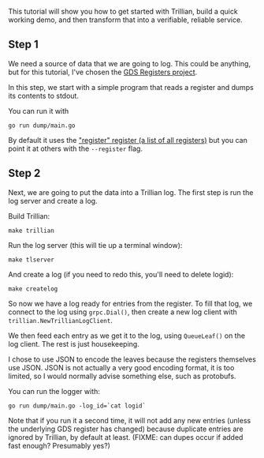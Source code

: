 This tutorial will show you how to get started with Trillian, build a
quick working demo, and then transform that into a verifiable,
reliable service.

Step 1
------

We need a source of data that we are going to log. This could be
anything, but for this tutorial, I've chosen the [GDS Registers
project](https://www.gov.uk/government/publications/registers/registers).

In this step, we start with a simple program that reads a register and
dumps its contents to stdout.

You can run it with

```go run dump/main.go```

By default it uses the ["register" register (a list of all
registers)](https://register.register.gov.uk/) but you can point it at
others with the `--register` flag.

Step 2
------

Next, we are going to put the data into a Trillian log. The first step
is run the log server and create a log.

Build Trillian:

```make trillian```

Run the log server (this will tie up a terminal window):

```make tlserver```

And create a log (if you need to redo this, you'll need to delete
logid):

```make createlog```

So now we have a log ready for entries from the register. To fill that
log, we connect to the log using ```grpc.Dial()```, then create a new
log client with ```trillian.NewTrillianLogClient```.

We then feed each entry as we get it to the log, using
```QueueLeaf()``` on the log client. The rest is just housekeeping.

I chose to use JSON to encode the leaves because the registers
themselves use JSON. JSON is not actually a very good encoding format,
it is too limited, so I would normally advise something else, such as
protobufs.

You can run the logger with:

```
go run dump/main.go -log_id=`cat logid`
```

Note that if you run it a second time, it will not add any new entries
(unless the underlying GDS register has changed) because duplicate
entries are ignored by Trillian, by default at least. (FIXME: can
dupes occur if added fast enough? Presumably yes?)
